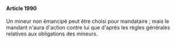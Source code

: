 #### Article 1990

Un mineur non émancipé peut être choisi pour mandataire ; mais le mandant n'aura d'action contre lui que d'après les règles générales relatives aux obligations des mineurs.

